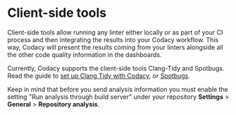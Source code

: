 # Client-side tools

Client-side tools allow running any linter either locally or as part of your CI process and then integrating the results into your Codacy workflow. This way, Codacy will present the results coming from your linters alongside all the other code quality information in the dashboards.

Currently, Codacy supports the client-side tools Clang-Tidy and Spotbugs. Read the guide to [set up Clang Tidy with Codacy](https://github.com/codacy/codacy-clang-tidy#usage), or [Spotbugs](/hc/en-us/articles/360023916013-Run-SpotBugs).

Keep in mind that before you send analysis information you must enable the setting "Run analysis through build server" under your repository **Settings** > **General** > **Repository analysis**.
